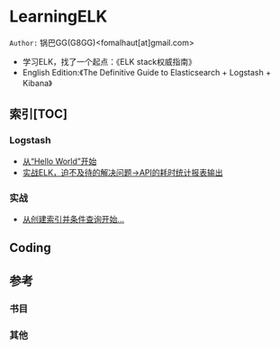 # LearningELK
`Author:` 锅巴GG(G8GG)<fomalhaut[at]gmail.com>

* 学习ELK，找了一个起点：《ELK stack权威指南》
 * English Edition:《The Definitive Guide to Elasticsearch + Logstash + Kibana》


## 索引[TOC]
### Logstash
* [从“Hello World”开始](https://github.com/g8gg/LearningELK/blob/master/logstash00.md)
* [实战ELK，迫不及待的解决问题→API的耗时统计报表输出](https://github.com/g8gg/LearningELK/blob/master/mylesson01.md)

### 实战
* [从创建索引并条件查询开始...](https://github.com/g8gg/LearningELK/blob/master/mylesson00.md)

## Coding


## 参考
### 书目
### 其他


